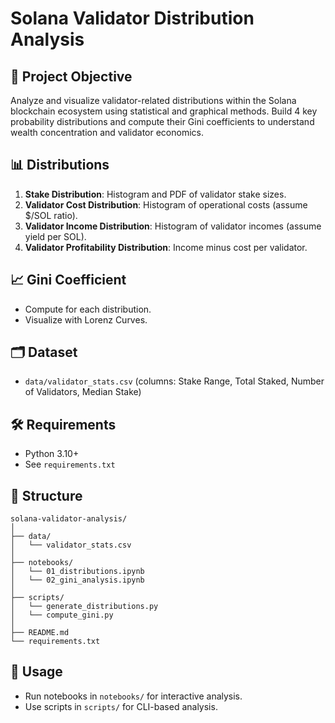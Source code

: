 # Solana Validator Distribution Analysis

## 🧠 Project Objective

Analyze and visualize validator-related distributions within the Solana blockchain ecosystem using statistical and graphical methods. Build 4 key probability distributions and compute their Gini coefficients to understand wealth concentration and validator economics.

## 📊 Distributions

1. **Stake Distribution**: Histogram and PDF of validator stake sizes.
2. **Validator Cost Distribution**: Histogram of operational costs (assume $/SOL ratio).
3. **Validator Income Distribution**: Histogram of validator incomes (assume yield per SOL).
4. **Validator Profitability Distribution**: Income minus cost per validator.

## 📈 Gini Coefficient

- Compute for each distribution.
- Visualize with Lorenz Curves.

## 🗂️ Dataset

- `data/validator_stats.csv` (columns: Stake Range, Total Staked, Number of Validators, Median Stake)

## 🛠️ Requirements

- Python 3.10+
- See `requirements.txt`

## 📁 Structure

```
solana-validator-analysis/
│
├── data/
│   └── validator_stats.csv
│
├── notebooks/
│   └── 01_distributions.ipynb
│   └── 02_gini_analysis.ipynb
│
├── scripts/
│   └── generate_distributions.py
│   └── compute_gini.py
│
├── README.md
└── requirements.txt
```

## 🚀 Usage

- Run notebooks in `notebooks/` for interactive analysis.
- Use scripts in `scripts/` for CLI-based analysis.
